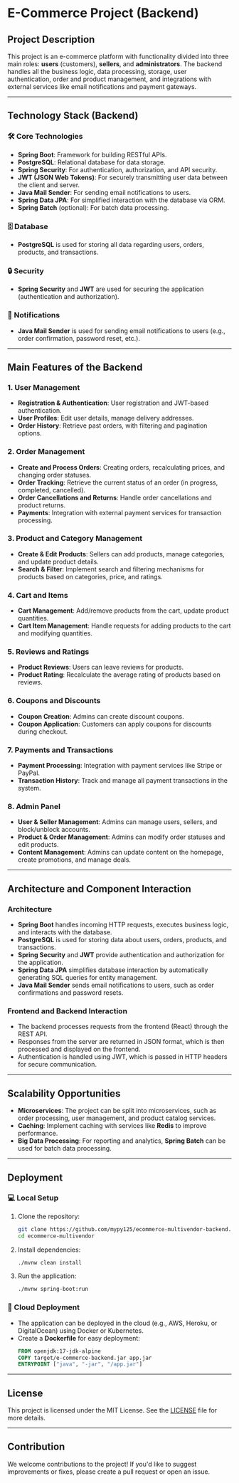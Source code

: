 # E-Commerce Project (Backend)

## Project Description

This project is an e-commerce platform with functionality divided into three main roles: **users** (customers), **sellers**, and **administrators**. The backend handles all the business logic, data processing, storage, user authentication, order and product management, and integrations with external services like email notifications and payment gateways.

---

## Technology Stack (Backend)

### 🛠️ Core Technologies
- **Spring Boot**: Framework for building RESTful APIs.
- **PostgreSQL**: Relational database for data storage.
- **Spring Security**: For authentication, authorization, and API security.
- **JWT (JSON Web Tokens)**: For securely transmitting user data between the client and server.
- **Java Mail Sender**: For sending email notifications to users.
- **Spring Data JPA**: For simplified interaction with the database via ORM.
- **Spring Batch** (optional): For batch data processing.

### 🗄️ Database
- **PostgreSQL** is used for storing all data regarding users, orders, products, and transactions.

### 🔒 Security
- **Spring Security** and **JWT** are used for securing the application (authentication and authorization).

### 📧 Notifications
- **Java Mail Sender** is used for sending email notifications to users (e.g., order confirmation, password reset, etc.).

---

## Main Features of the Backend

### 1. **User Management**
- **Registration & Authentication**: User registration and JWT-based authentication.
- **User Profiles**: Edit user details, manage delivery addresses.
- **Order History**: Retrieve past orders, with filtering and pagination options.

### 2. **Order Management**
- **Create and Process Orders**: Creating orders, recalculating prices, and changing order statuses.
- **Order Tracking**: Retrieve the current status of an order (in progress, completed, cancelled).
- **Order Cancellations and Returns**: Handle order cancellations and product returns.
- **Payments**: Integration with external payment services for transaction processing.

### 3. **Product and Category Management**
- **Create & Edit Products**: Sellers can add products, manage categories, and update product details.
- **Search & Filter**: Implement search and filtering mechanisms for products based on categories, price, and ratings.

### 4. **Cart and Items**
- **Cart Management**: Add/remove products from the cart, update product quantities.
- **Cart Item Management**: Handle requests for adding products to the cart and modifying quantities.

### 5. **Reviews and Ratings**
- **Product Reviews**: Users can leave reviews for products.
- **Product Rating**: Recalculate the average rating of products based on reviews.

### 6. **Coupons and Discounts**
- **Coupon Creation**: Admins can create discount coupons.
- **Coupon Application**: Customers can apply coupons for discounts during checkout.

### 7. **Payments and Transactions**
- **Payment Processing**: Integration with payment services like Stripe or PayPal.
- **Transaction History**: Track and manage all payment transactions in the system.

### 8. **Admin Panel**
- **User & Seller Management**: Admins can manage users, sellers, and block/unblock accounts.
- **Product & Order Management**: Admins can modify order statuses and edit products.
- **Content Management**: Admins can update content on the homepage, create promotions, and manage deals.

---

## Architecture and Component Interaction

### Architecture

- **Spring Boot** handles incoming HTTP requests, executes business logic, and interacts with the database.
- **PostgreSQL** is used for storing data about users, orders, products, and transactions.
- **Spring Security** and **JWT** provide authentication and authorization for the application.
- **Spring Data JPA** simplifies database interaction by automatically generating SQL queries for entity management.
- **Java Mail Sender** sends email notifications to users, such as order confirmations and password resets.

### Frontend and Backend Interaction
- The backend processes requests from the frontend (React) through the REST API.
- Responses from the server are returned in JSON format, which is then processed and displayed on the frontend.
- Authentication is handled using JWT, which is passed in HTTP headers for secure communication.

---

## Scalability Opportunities

- **Microservices**: The project can be split into microservices, such as order processing, user management, and product catalog services.
- **Caching**: Implement caching with services like **Redis** to improve performance.
- **Big Data Processing**: For reporting and analytics, **Spring Batch** can be used for batch data processing.

---

## Deployment

### 💻 Local Setup
1. Clone the repository:
    ```bash
    git clone https://github.com/mypy125/ecommerce-multivendor-backend.git
    cd ecommerce-multivendor
    ```

2. Install dependencies:
    ```bash
    ./mvnw clean install
    ```

3. Run the application:
    ```bash
    ./mvnw spring-boot:run
    ```

### 🚀 Cloud Deployment
- The application can be deployed in the cloud (e.g., AWS, Heroku, or DigitalOcean) using Docker or Kubernetes.
- Create a **Dockerfile** for easy deployment:
    ```Dockerfile
    FROM openjdk:17-jdk-alpine
    COPY target/e-commerce-backend.jar app.jar
    ENTRYPOINT ["java", "-jar", "/app.jar"]
    ```
  
---

## License

This project is licensed under the MIT License. See the [LICENSE](LICENSE) file for more details.

---

## Contribution

We welcome contributions to the project! If you'd like to suggest improvements or fixes, please create a pull request or open an issue.

